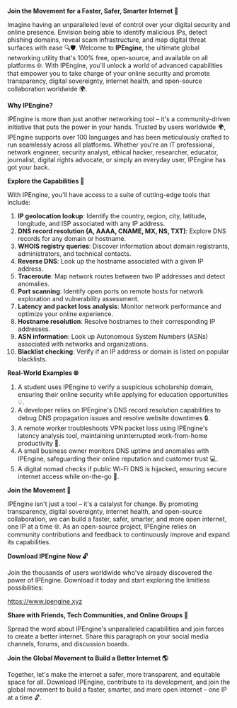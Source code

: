 **Join the Movement for a Faster, Safer, Smarter Internet 🚀**

Imagine having an unparalleled level of control over your digital security and online presence. Envision being able to identify malicious IPs, detect phishing domains, reveal scam infrastructure, and map digital threat surfaces with ease 🔍🛡️. Welcome to **IPEngine**, the ultimate global networking utility that's 100% free, open-source, and available on all platforms 🌐. With IPEngine, you'll unlock a world of advanced capabilities that empower you to take charge of your online security and promote transparency, digital sovereignty, internet health, and open-source collaboration worldwide 🌍.

**Why IPEngine?**

IPEngine is more than just another networking tool – it's a community-driven initiative that puts the power in your hands. Trusted by users worldwide 🌍, IPEngine supports over 100 languages and has been meticulously crafted to run seamlessly across all platforms. Whether you're an IT professional, network engineer, security analyst, ethical hacker, researcher, educator, journalist, digital rights advocate, or simply an everyday user, IPEngine has got your back.

**Explore the Capabilities 🤯**

With IPEngine, you'll have access to a suite of cutting-edge tools that include:

1. **IP geolocation lookup**: Identify the country, region, city, latitude, longitude, and ISP associated with any IP address.
2. **DNS record resolution (A, AAAA, CNAME, MX, NS, TXT)**: Explore DNS records for any domain or hostname.
3. **WHOIS registry queries**: Discover information about domain registrants, administrators, and technical contacts.
4. **Reverse DNS**: Look up the hostname associated with a given IP address.
5. **Traceroute**: Map network routes between two IP addresses and detect anomalies.
6. **Port scanning**: Identify open ports on remote hosts for network exploration and vulnerability assessment.
7. **Latency and packet loss analysis**: Monitor network performance and optimize your online experience.
8. **Hostname resolution**: Resolve hostnames to their corresponding IP addresses.
9. **ASN information**: Look up Autonomous System Numbers (ASNs) associated with networks and organizations.
10. **Blacklist checking**: Verify if an IP address or domain is listed on popular blacklists.

**Real-World Examples 🌐**

1. A student uses IPEngine to verify a suspicious scholarship domain, ensuring their online security while applying for education opportunities 💡.
2. A developer relies on IPEngine's DNS record resolution capabilities to debug DNS propagation issues and resolve website downtimes 🔒.
3. A remote worker troubleshoots VPN packet loss using IPEngine's latency analysis tool, maintaining uninterrupted work-from-home productivity 🛂️.
4. A small business owner monitors DNS uptime and anomalies with IPEngine, safeguarding their online reputation and customer trust 💻.
5. A digital nomad checks if public Wi-Fi DNS is hijacked, ensuring secure internet access while on-the-go 🚀.

**Join the Movement 🔗**

IPEngine isn't just a tool – it's a catalyst for change. By promoting transparency, digital sovereignty, internet health, and open-source collaboration, we can build a faster, safer, smarter, and more open internet, one IP at a time 🌐. As an open-source project, IPEngine relies on community contributions and feedback to continuously improve and expand its capabilities.

**Download IPEngine Now 🔓**

Join the thousands of users worldwide who've already discovered the power of IPEngine. Download it today and start exploring the limitless possibilities:

https://www.ipengine.xyz

**Share with Friends, Tech Communities, and Online Groups 🌟**

Spread the word about IPEngine's unparalleled capabilities and join forces to create a better internet. Share this paragraph on your social media channels, forums, and discussion boards.

**Join the Global Movement to Build a Better Internet 🌎**

Together, let's make the internet a safer, more transparent, and equitable space for all. Download IPEngine, contribute to its development, and join the global movement to build a faster, smarter, and more open internet – one IP at a time 🔓.